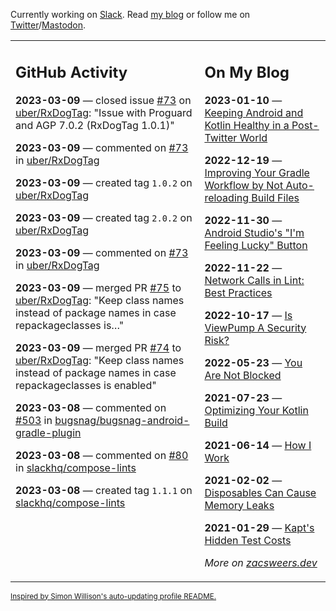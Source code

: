 Currently working on [Slack](https://slack.com/). Read [my blog](https://zacsweers.dev/) or follow me on [Twitter](https://twitter.com/ZacSweers)/[Mastodon](https://hachyderm.io/@ZacSweers).

<table><tr><td valign="top" width="60%">

## GitHub Activity
<!-- githubActivity starts -->
**2023-03-09** — closed issue [#73](https://github.com/uber/RxDogTag/issues/73) on [uber/RxDogTag](https://github.com/uber/RxDogTag): "Issue with Proguard and AGP 7.0.2 (RxDogTag 1.0.1)"

**2023-03-09** — commented on [#73](https://github.com/uber/RxDogTag/issues/73#issuecomment-1462416483) in [uber/RxDogTag](https://github.com/uber/RxDogTag)

**2023-03-09** — created tag `1.0.2` on [uber/RxDogTag](https://github.com/uber/RxDogTag)

**2023-03-09** — created tag `2.0.2` on [uber/RxDogTag](https://github.com/uber/RxDogTag)

**2023-03-09** — commented on [#73](https://github.com/uber/RxDogTag/issues/73#issuecomment-1462340598) in [uber/RxDogTag](https://github.com/uber/RxDogTag)

**2023-03-09** — merged PR [#75](https://github.com/uber/RxDogTag/pull/75) to [uber/RxDogTag](https://github.com/uber/RxDogTag): "Keep class names instead of package names in case repackageclasses is…"

**2023-03-09** — merged PR [#74](https://github.com/uber/RxDogTag/pull/74) to [uber/RxDogTag](https://github.com/uber/RxDogTag): "Keep class names instead of package names in case repackageclasses is enabled"

**2023-03-08** — commented on [#503](https://github.com/bugsnag/bugsnag-android-gradle-plugin/issues/503#issuecomment-1460729274) in [bugsnag/bugsnag-android-gradle-plugin](https://github.com/bugsnag/bugsnag-android-gradle-plugin)

**2023-03-08** — commented on [#80](https://github.com/slackhq/compose-lints/issues/80#issuecomment-1460623871) in [slackhq/compose-lints](https://github.com/slackhq/compose-lints)

**2023-03-08** — created tag `1.1.1` on [slackhq/compose-lints](https://github.com/slackhq/compose-lints)
<!-- githubActivity ends -->
</td><td valign="top" width="40%">

## On My Blog
<!-- blog starts -->
**2023-01-10** — [Keeping Android and Kotlin Healthy in a Post-Twitter World](https://www.zacsweers.dev/keeping-android-healthy/)

**2022-12-19** — [Improving Your Gradle Workflow by Not Auto-reloading Build Files](https://www.zacsweers.dev/improving-your-workflow-by-not-auto-reloading-build-files/)

**2022-11-30** — [Android Studio's "I'm Feeling Lucky" Button](https://www.zacsweers.dev/android-studios-im-feeling-lucky-button/)

**2022-11-22** — [Network Calls in Lint: Best Practices](https://www.zacsweers.dev/network-calls-in-lint-best-practices/)

**2022-10-17** — [Is ViewPump A Security Risk?](https://www.zacsweers.dev/is-viewpump-a-security-risk/)

**2022-05-23** — [You Are Not Blocked](https://www.zacsweers.dev/you-are-not-blocked/)

**2021-07-23** — [Optimizing Your Kotlin Build](https://www.zacsweers.dev/optimizing-your-kotlin-build/)

**2021-06-14** — [How I Work](https://www.zacsweers.dev/how-i-work/)

**2021-02-02** — [Disposables Can Cause Memory Leaks](https://www.zacsweers.dev/disposables-can-cause-memory-leaks/)

**2021-01-29** — [Kapt's Hidden Test Costs](https://www.zacsweers.dev/kapts-hidden-test-costs/)
<!-- blog ends -->
_More on [zacsweers.dev](https://zacsweers.dev/)_
</td></tr></table>

<sub><a href="https://simonwillison.net/2020/Jul/10/self-updating-profile-readme/">Inspired by Simon Willison's auto-updating profile README.</a></sub>